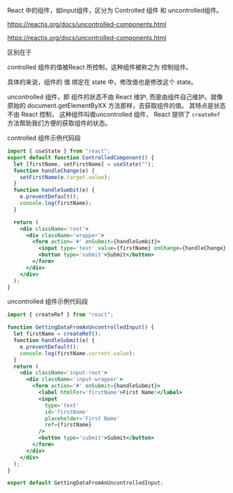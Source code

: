 React 中的组件，如input组件，区分为 Controlled 组件 和 uncontrolled组件。 

https://reactjs.org/docs/uncontrolled-components.html

https://reactjs.org/docs/uncontrolled-components.html

区别在于

controlled 组件的值被React 所控制，这种组件被称之为 控制组件。 

具体的来说，组件的 值 绑定在 state 中，修改值也是修改这个 state。

 uncontrolled 组件，即 组件的状态不由 React 维护, 而是由组件自己维护。就像原始的 document.getElementByXX 方法那样，去获取组件的值。 其特点是状态不由 React 控制， 这种组件叫做uncontrolled 组件， React 提供了 `createRef` 方法帮助我们方便的获取组件的状态。 



controlled 组件示例代码段

```jsx
import { useState } from "react";
export default function ControlledComponent() {
  let [firstName, setFirstName] = useState("");
  function handleChange(e) {
    setFirstName(e.target.value);
  }
  function handleSumbit(e) {
    e.preventDefault();
    console.log(firstName);
  }

  return (
    <div className='root'>
      <div className='wrapper'>
        <form action='#' onSubmit={handleSumbit}>
          <input type='text' value={firstName} onChange={handleChange} />
          <button type='submit'>Submit</button>
        </form>
      </div>
    </div>
  );
}

```

uncontrolled 组件示例代码段

```jsx
import { createRef } from "react";

function GettingDataFromAnUncontrolledInput() {
  let firstName = createRef();
  function handleSubmit(e) {
    e.preventDefault();
    console.log(firstName.current.value);
  }
  return (
    <div className='input-root'>
      <div className='input-wrapper'>
        <form action='#' onSubmit={handleSubmit}>
          <label htmlFor='firstName'>First Name:</label>
          <input
            type='text'
            id='firstName'
            placeholder='First Name'
            ref={firstName}
          />
          <button type='submit'>Submit</button>
        </form>
      </div>
    </div>
  );
}

export default GettingDataFromAnUncontrolledInput;
```

